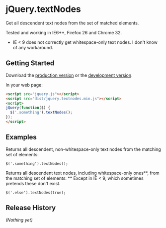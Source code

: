 # jQuery.textNodes

Get all descendent text nodes from the set of matched elements.

Tested and working in IE6+*, Firefox 26 and Chrome 32.

* IE < 9 does not correctly get whitespace-only text nodes. I don't know of any
  workaround.

## Getting Started
Download the [production version][min] or the [development version][max].

[min]: https://raw.github.com/markrian/jquery.textnodes/master/dist/jquery.textnodes.min.js
[max]: https://raw.github.com/markrian/jquery.textnodes/master/dist/jquery.textnodes.js

In your web page:

```html
<script src="jquery.js"></script>
<script src="dist/jquery.textnodes.min.js"></script>
<script>
jQuery(function($) {
  $('.something').textNodes();
});
</script>
```

## Examples
Returns all descendent, non-whitespace-only text nodes from the matching
set of elements:
```
$('.something').textNodes();
```

Returns all descendent text nodes, including whitespace-only ones**, from
the matching set of elements:
** Except in IE < 9, which sometimes pretends these don't exist.
```
$('.else').textNodes(true);
```

## Release History
_(Nothing yet)_
